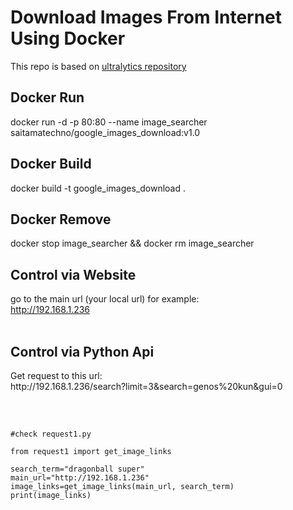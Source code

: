 # Download Images From Internet Using Docker<br>
This repo is based on <a href="https://github.com/ultralytics/google-images-download">ultralytics repository</a><br>

## Docker Run<br>
docker run -d -p 80:80 --name image_searcher saitamatechno/google_images_download:v1.0<br>

## Docker Build<br>
docker build -t google_images_download .<br>

## Docker Remove<br>
docker stop image_searcher && docker rm image_searcher<br>

## Control via Website<br>
go to the main url (your local url) for example:<br>
http://192.168.1.236<br>
<br>

## Control via Python Api<br>
<p>Get request to this url: <br>
http://192.168.1.236/search?limit=3&search=genos%20kun&gui=0</p>
<br>

<pre> <code>
#check request1.py

from request1 import get_image_links

search_term="dragonball super"
main_url="http://192.168.1.236"
image_links=get_image_links(main_url, search_term)
print(image_links)
</code></pre>